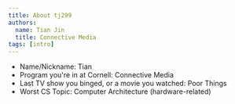 ```yaml
---
title: About tj299
authors:
  name: Tian Jin
  title: Connective Media
tags: [intro]
---
```


- Name/Nickname: Tian
- Program you're in at Cornell: Connective Media
- Last TV show you binged, or a movie you watched: Poor Things
- Worst CS Topic: Computer Architecture (hardware-related)
